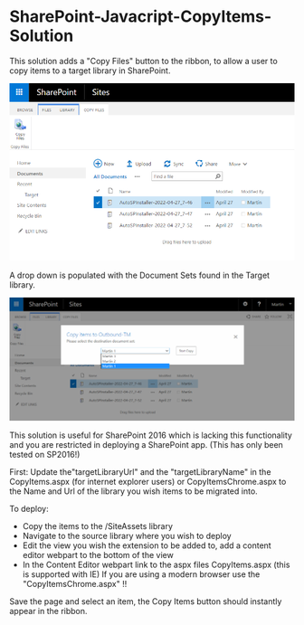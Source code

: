 # SharePoint-Javacript-CopyItems-Solution
This solution adds a "Copy Files" button to the ribbon, to allow a user to copy items to a target library in SharePoint.

![Example](https://raw.githubusercontent.com/martinpyman/SharePoint-Javacript-CopyItems-Solution/master/screen1.png)

A drop down is populated with the Document Sets found in the Target library.

![Drop down](https://raw.githubusercontent.com/martinpyman/SharePoint-Javacript-CopyItems-Solution/master/screen2.png)

This solution is useful for SharePoint 2016 which is lacking this functionality and you are restricted in deploying a SharePoint app.
(This has only been tested on SP2016!)

First:
Update the"targetLibraryUrl" and the "targetLibraryName" in the CopyItems.aspx (for internet explorer users) or CopyItemsChrome.aspx to the Name and Url of the library you wish items to be migrated into. 

To deploy:
- Copy the items to the /SiteAssets library
- Navigate to the source library where you wish to deploy
- Edit the view you wish the extension to be added to, add a content editor webpart to the bottom of the view
- In the Content Editor webpart link to the aspx files CopyItems.aspx (this is supported with IE)
If you are using a modern browser use the "CopyItemsChrome.aspx"  !! 

Save the page and select an item, the Copy Items button should instantly appear in the ribbon.

